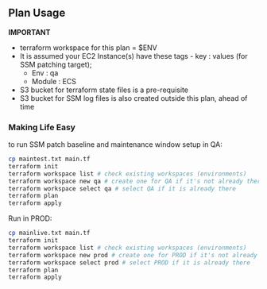 ## Plan Usage

<b>IMPORTANT</b>
* terraform workspace for this plan = $ENV
* It is assumed your EC2 Instance(s) have these tags - key : values (for SSM patching target);
    * Env : qa
    * Module : ECS
* S3 bucket for terraform state files is a pre-requisite
* S3 bucket for SSM log files is also created outside this plan, ahead of time

### Making Life Easy
to run SSM patch baseline and maintenance window setup in QA:
```bash
cp maintest.txt main.tf
terraform init
terraform workspace list # check existing workspaces (environments)
terraform workspace new qa # create one for QA if it's not already there
terraform workspace select qa # select QA if it is already there
terraform plan
terraform apply
```

Run in PROD:
```bash
cp mainlive.txt main.tf
terraform init
terraform workspace list # check existing workspaces (environments)
terraform workspace new prod # create one for PROD if it's not already there
terraform workspace select prod # select PROD if it is already there
terraform plan
terraform apply
```
